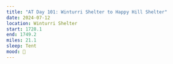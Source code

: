 ```yaml
---
title: "AT Day 101: Winturri Shelter to Happy Hill Shelter"
date: 2024-07-12
location: Winturri Shelter
start: 1728.1
end: 1749.2
miles: 21.1
sleep: Tent
mood: 🙂
---
```

